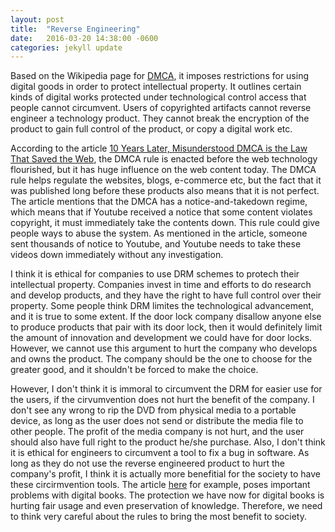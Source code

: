 ```yaml
---
layout: post
title:  "Reverse Engineering"
date:   2016-03-20 14:38:00 -0600
categories: jekyll update
---
```


Based on the Wikipedia page for <a href="https://en.wikipedia.org/wiki/Digital_Millennium_Copyright_Act">DMCA</a>, it imposes restrictions for using digital goods in order to protect intellectual property. It outlines certain kinds of digital works protected under technological control access that people cannot circumvent. Users of copyrighted artifacts cannot reverse engineer a technology product. They cannot break the encryption of the product to gain full control of the product, or copy a digital work etc.

According to the article <a href="http://www.wired.com/2008/10/ten-years-later/">10 Years Later, Misunderstood DMCA is the Law That Saved the Web</a>, the DMCA rule is enacted before the web technology flourished, but it has huge influence on the web content today. The DMCA rule helps regulate the websites, blogs, e-commerce etc, but the fact that it was published long before these products also means that it is not perfect. The article mentions that the DMCA has a notice-and-takedown regime, which means that if Youtube received a notice that some content violates copyright, it must immediately take the contents down. This rule could give people ways to abuse the system. As mentioned in the article, someone sent thousands of notice to Youtube, and Youtube needs to take these videos down immediately without any investigation. 

I think it is ethical for companies to use DRM schemes to protech their intellectual property. Companies invest in time and efforts to do research and develop products, and they have the right to have full control over their property. Some people think DRM limites the technological advancement, and it is true to some extent. If the door lock company disallow anyone else to produce products that pair with its door lock, then it would definitely limit the amount of innovation and development we could have for door locks. However, we cannot use this argument to hurt the company who develops and owns the product. The company should be the one to choose for the greater good, and it shouldn't be forced to make the choice. 

However, I don't think it is immoral to circumvent the DRM for easier use for the users, if the cirvumvention does not hurt the benefit of the company. I don't see any wrong to rip the DVD from physical media to a portable device, as long as the user does not send or distribute the media file to other people. The profit of the media company is not hurt, and the user should also have full right to the product he/she purchase. Also, I don't think it is ethical for engineers to circumvent a tool to fix a bug in software. As long as they do not use the reverse engineered product to hurt the company's profit, I think it is actually more benefitial for the society to have these circirmvention tools. The article <a href="http://www.theatlantic.com/technology/archive/2013/03/the-copyright-rule-we-need-to-repeal-if-we-want-to-preserve-our-cultural-heritage/274049/">here</a> for example, poses important problems with digital books. The protection we have now for digital books is hurting fair usage and even preservation of knowledge. Therefore, we need to think very careful about the rules to bring the most benefit to society.

